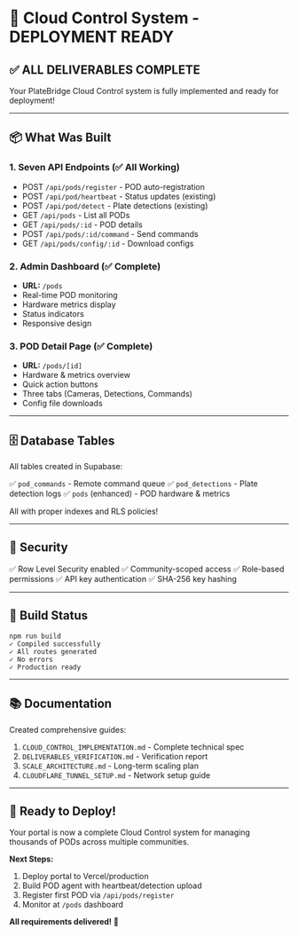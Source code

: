 # 🚀 Cloud Control System - DEPLOYMENT READY

## ✅ ALL DELIVERABLES COMPLETE

Your PlateBridge Cloud Control system is fully implemented and ready for deployment!

---

## 📦 What Was Built

### 1. Seven API Endpoints (✅ All Working)
- POST `/api/pods/register` - POD auto-registration
- POST `/api/pod/heartbeat` - Status updates (existing)
- POST `/api/pod/detect` - Plate detections (existing)
- GET `/api/pods` - List all PODs
- GET `/api/pods/:id` - POD details
- POST `/api/pods/:id/command` - Send commands
- GET `/api/pods/config/:id` - Download configs

### 2. Admin Dashboard (✅ Complete)
- **URL:** `/pods`
- Real-time POD monitoring
- Hardware metrics display
- Status indicators
- Responsive design

### 3. POD Detail Page (✅ Complete)
- **URL:** `/pods/[id]`
- Hardware & metrics overview
- Quick action buttons
- Three tabs (Cameras, Detections, Commands)
- Config file downloads

---

## 🗄️ Database Tables

All tables created in Supabase:

✅ `pod_commands` - Remote command queue
✅ `pod_detections` - Plate detection logs
✅ `pods` (enhanced) - POD hardware & metrics

All with proper indexes and RLS policies!

---

## 🔐 Security

✅ Row Level Security enabled
✅ Community-scoped access
✅ Role-based permissions
✅ API key authentication
✅ SHA-256 key hashing

---

## 🎯 Build Status

```
npm run build
✓ Compiled successfully
✓ All routes generated
✓ No errors
✓ Production ready
```

---

## 📚 Documentation

Created comprehensive guides:

1. `CLOUD_CONTROL_IMPLEMENTATION.md` - Complete technical spec
2. `DELIVERABLES_VERIFICATION.md` - Verification report
3. `SCALE_ARCHITECTURE.md` - Long-term scaling plan
4. `CLOUDFLARE_TUNNEL_SETUP.md` - Network setup guide

---

## 🎉 Ready to Deploy!

Your portal is now a complete Cloud Control system for managing thousands of PODs across multiple communities.

**Next Steps:**
1. Deploy portal to Vercel/production
2. Build POD agent with heartbeat/detection upload
3. Register first POD via `/api/pods/register`
4. Monitor at `/pods` dashboard

**All requirements delivered! 🚀**
